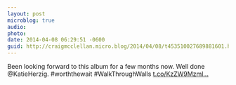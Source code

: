 ```yaml
---
layout: post
microblog: true
audio: 
photo: 
date: 2014-04-08 06:29:51 -0600
guid: http://craigmcclellan.micro.blog/2014/04/08/t453510027689881601.html
---
```

Been looking forward to this album for a few months now. Well done @KatieHerzig. #worththewait #WalkThroughWalls [t.co/KzZW9Mzml...](http://t.co/KzZW9Mzmlu)
